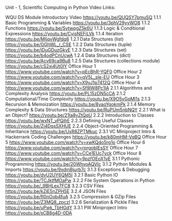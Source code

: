 Unit - 1, Scientific Computing in Python
Video Links:

WQU DS Module Introductory Video https://youtu.be/QUQSY7pmuSQ
1.1.1 Basic Programming & Variables https://youtu.be/3phV29yvWO8
1.1.2 Functions https://youtu.be/SytwpgZ5k6U
1.1.3 Logic & Conditional Expressions https://youtu.be/CyjsNEFjLVk
1.1.4 Iteration https://youtu.be/MIjqvWgfdq8
1.2.1 Data Structures (list) https://youtu.be/GGhWL_r_CSE
1.2.2 Data Structures (tuple) https://youtu.be/jDuGDuzGkyE
1.2.3 Data Structures (set) https://youtu.be/b4odPCnUcwA
1.2.4 Data Structures (dict) https://youtu.be/Acv69ca9Bu8
1.2.5 Data Structures (collections module) https://youtu.be/cS2xi4Ut0lY
Office Hour 1 https://www.youtube.com/watch?v=pEcBhR-YQF0
Office Hour 2 https://www.youtube.com/watch?v=qV5L_sIe-EU
Office Hour 3 https://www.youtube.com/watch?v=X9yJ1p7412Q
Office Hour 4 https://www.youtube.com/watch?v=Sf9lW8Pc1lA
2.1.1 Algorithms and Complexity Analysis https://youtu.be/PL15zDN5cCA
2.1.2 Computational/Time Complexity https://youtu.be/X9O5vGqMl1s
2.1.3 Recursion & Memoization https://youtu.be/8yaoYqokmPk
2.1.4 Memory Complexity & Data Structures https://youtu.be/RuPUm5nbNQY
2.2.1 What is an Object? https://youtu.be/21Ia8yZtQqU
2.2.2 Introduction to Classes https://youtu.be/wxNT_vPQihE
2.2.3 Defining Useful Classes https://youtu.be/Zi4DqsSXHUE
2.2.4 Object-Oriented Programming & Inheritance https://youtu.be/UxR8ZPTMkuc
2.3.1 VC Miniproject Intro & Hackerrank Coding Challenges https://youtu.be/k80mHM-VqBQ
Office Hour 5 https://www.youtube.com/watch?v=xwKQdo5rg1o
Office Hour 6 https://www.youtube.com/watch?v=rorgobIEsSY
Office Hour 7 https://www.youtube.com/watch?v=CCe1EUc7yck
Office Hour 8 https://www.youtube.com/watch?v=9pzfOEoX1vE
3.1.1 Pythonic Programming https://youtu.be/20WhvoAQVIc
3.1.2 Python Modules & Imports https://youtu.be/9xdmBjurb7c
3.1.3 Exceptions & Debugging https://youtu.be/dvU2UY6QM5I
3.2.1 Basic Python IO https://youtu.be/TCJktfMOaPw
3.2.2 File System Operations in Python https://youtu.be/_9BHLex7FC8
3.2.3 CSV Files https://youtu.be/kZiE5nZPH5E
3.2.4 JSON Files https://youtu.be/fI0nOob4fuA
3.2.5 Compression & GZip Files https://youtu.be/Z3MQ8_zpczI
3.2.6 Serialization & Pickle Files https://youtu.be/uPwk_TbHGdY
3.3.1 PW Miniproject Intro https://youtu.be/sCB8g4D-0DA
